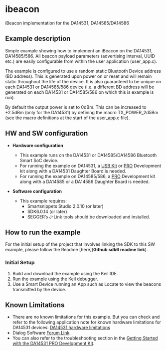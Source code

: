 # ibeacon

iBeacon implementation for the DA14531, DA14585/DA14586

## Example description

Simple example showing how to implement an iBeacon on the DA14531, DA14585/586. All beacon payload
parameters (advertising interval, UUID etc.) are easily configurable from within the user
application (user_app.c).

The example is configured to use a random static Bluetooth Device address (BD address). This 
is generated upon power on or reset and will remain static throughout the life of the device. 
It is also guaranteed to be unique on each DA14531 or DA14585/586 device (i.e. a different BD address will be 
generated on each DA14531 or DA14585/586 on which this is example is run).

By default the output power is set to 0dBm. This can be increased to +2.5dBm (only for the DA14531) by defining the
macro TX_POWER_2d5Bm (see the macro definitions at the start of the user_app.c file).
 	
## HW and SW configuration


* **Hardware configuration**

	- This example runs on the DA14531 or DA14585/DA14586 Bluetooth Smart SoC device.
	- For running the example on DA14531, a [USB Kit](https://www.dialog-semiconductor.com/products/da14531-development-kit-usb) or [PRO](https://www.dialog-semiconductor.com/products/da14531-development-kit-pro) Development kit along with a DA14531 Daughter Board is needed.
  - For running the example on DA14585/586, a [PRO](https://www.dialog-semiconductor.com/products/da14531-development-kit-pro) Development kit along with a DA14585 or a DA14586 Daughter Board is needed.
	
* **Software configuration**

	- This example requires:
        * Smartsnippets Studio 2.0.10 (or later)
        * SDK6.0.14 (or later)
		* SEGGER’s J-Link tools should be downloaded and installed.

## How to run the example

For the initial setup of the project that involves linking the SDK to this SW example, please follow the Readme [here](__Github sdk6 readme link__).

### Initial Setup

1.  Build and download the example using the Keil IDE. 
2.  Run the example using the Keil debugger.
3.  Use a Smart Device running an App such as Locate to view the beacons transmitted by the device.

## Known Limitations

- There are no known limitations for this example. But you can check and refer to the following 
  application note for known hardware limitations for DA14531 devices:
  [DA14531 hardware limitations](https://www.dialog-semiconductor.com/sites/default/files/da14531_errata_1v0.pdf)
- Dialog Software [Forum Link](https://support.dialog-semiconductor.com/forums/dialog-smartbond-bluetooth-low-energy-%E2%80%93-software "Forum Link").
- You can also refer to the troubleshooting section in the [Getting Started with the DA14531 PRO Development Kit](http://lpccs-docs.dialog-semiconductor.com/UM-B-117-DA14531-Getting-Started-With-The-Pro-Development-Kit/index.html).


